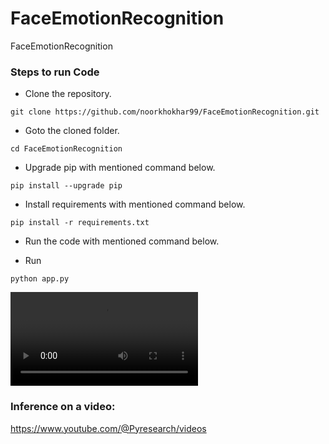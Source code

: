 # FaceEmotionRecognition
FaceEmotionRecognition



### Steps to run Code
- Clone the repository.
```
git clone https://github.com/noorkhokhar99/FaceEmotionRecognition.git
```
- Goto the cloned folder.
```
cd FaceEmotionRecognition

```
- Upgrade pip with mentioned command below.
```
pip install --upgrade pip
```
- Install requirements with mentioned command below.
```
pip install -r requirements.txt
```
- Run the code with mentioned command below.

 - Run 
 
`python app.py`






<video src="https://user-images.githubusercontent.com/34125851/223022317-83cbe5c8-bd3f-4c16-b282-085ff2bb464b.mp4"></video>


### Inference on a video:
https://www.youtube.com/@Pyresearch/videos
